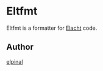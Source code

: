 # Eltfmt

Eltfmt is a formatter for [Elacht](https://github.com/elpinal/elacht) code.

## Author

[elpinal](https://github.com/elpinal)
